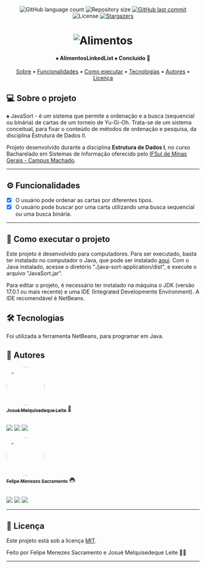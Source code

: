 <p align="center">
  <img alt="GitHub language count" src="https://img.shields.io/github/languages/count/josuemleite/java-sort-application?color=%2304D361">

  <img alt="Repository size" src="https://img.shields.io/github/repo-size/josuemleite/java-sort-application">
  
  <a href="https://github.com/Felipe-exec/AlimentosLinkedList/commits/master">
    <img alt="GitHub last commit" src="https://img.shields.io/github/last-commit/josuemleite/java-sort-application">
  </a>
    
   <img alt="License" src="https://img.shields.io/badge/license-MIT-brightgreen">
   <a href="https://github.com/tgmarinho/README-ecoleta/stargazers">
    <img alt="Stargazers" src="https://img.shields.io/github/stars/josuemleite/java-sort-application?style=social">
  </a>  
</p>

<h1 align="center">
    <img alt="Alimentos" title="#JavaSort" src="./src/javasort/yu-gi-oh.gif" />
</h1>

<h4 align="center"> 
	♠ AlimentosLinkedList ♠ Concluído 📘
</h4>

<p align="center">
 <a href="#-sobre-o-projeto">Sobre</a> •
 <a href="#%EF%B8%8F-funcionalidades">Funcionalidades</a> •
 <a href="#-como-executar-o-projeto">Como executar</a> • 
 <a href="#-tecnologias">Tecnologias</a> • 
 <a href="#-autores">Autores</a> • 
 <a href="#-licença">Licença</a>
</p>

## 💻 Sobre o projeto

♠ JavaSort - é um sistema que permite a ordenação e a busca (sequencial ou binária) de cartas de um torneio de Yu-Gi-Oh. Trata-se de um sistema conceitual, para fixar o conteúdo de métodos de ordenação e pesquisa, da disciplina Estrutura de Dados II.


Projeto desenvolvido durante a disciplina **Estrutura de Dados I**, no curso Bacharelado em Sistemas de Informação oferecido pelo [IFSul de Minas Gerais - Campus Machado](https://portal.mch.ifsuldeminas.edu.br).

---

## ⚙️ Funcionalidades

- [x] O usuário pode ordenar as cartas por diferentes tipos.
- [x] O usuário pode buscar por uma carta utilizando uma busca sequencial ou uma busca binária.

---

## 🚀 Como executar o projeto

Este projeto é desenvolvido para computadores.
Para ser executado, basta ter instalado no computador o Java, que pode ser instalado [aqui](https://www.java.com/pt-BR/download/ie_manual.jsp?locale=pt_BR).
Com o Java instalado, acesse o diretório "./java-sort-application/dist", e execute o arquivo "JavaSort.jar".

Para editar o projeto, é necessário ter instalado na máquina o JDK (versão 17.0.1 ou mais recente) e uma IDE (Integrated Developmente Environment).
A IDE recomendável é NetBeans.

## 🛠 Tecnologias

Foi utilizada a ferramenta NetBeans, para programar em Java.

## 🦸 Autores

<a href="https://github.com/josuemleite/">
 <img style="border-radius: 50%;" src="https://avatars.githubusercontent.com/u/84863364?v=4" width="100px;" alt=""/>
 <br />
 <sub><b>Josué Melquisedeque Leite</b></sub></a> <a href="https://github.com/josuemleite/" title="GitHub perfil">🚀</a>
 
 <br />
 <br />

 <a href="https://instagram.com/josueleite52" target="_blank"><img src="https://img.shields.io/badge/-Instagram-%23E4405F?style=for-the-badge&logo=instagram&logoColor=white" target="_blank"></a>
 <a href = "mailto:josuemelquileite@gmail.com"><img src="https://img.shields.io/badge/-Gmail-%23333?style=for-the-badge&logo=gmail&logoColor=white" target="_blank"></a>
 <a href="https://www.linkedin.com/in/josué-leite-770962201" target="_blank"><img src="https://img.shields.io/badge/-LinkedIn-%230077B5?style=for-the-badge&logo=linkedin&logoColor=white" target="_blank"></a>


<a href="https://github.com/Felipe-exec">
 <img style="border-radius: 50%;" src="https://avatars.githubusercontent.com/u/84421730?v=4" width="100px;" alt=""/>
 <br />
 <sub><b>Felipe Menezes Sacramento</b></sub></a> <a href="https://github.com/Felipe-exec" title="GitHub perfil">🎮</a>
 
 <br />
 <br />

 <a href="https://www.instagram.com/felipao_de_forma/" target="_blank"><img src="https://img.shields.io/badge/-Instagram-%23E4405F?style=for-the-badge&logo=instagram&logoColor=white" target="_blank"></a>
 <a href = "mailto:mzssacramento@gmail.com"><img src="https://img.shields.io/badge/-Gmail-%23333?style=for-the-badge&logo=gmail&logoColor=white" target="_blank"></a>
 <a href="https://www.linkedin.com/in/felipe-sacramento-8a03ba212/" target="_blank"><img src="https://img.shields.io/badge/-LinkedIn-%230077B5?style=for-the-badge&logo=linkedin&logoColor=white" target="_blank"></a>
 
 ---

## 📝 Licença

Este projeto está sob a licença [MIT](./LICENSE).

Feito por Felipe Menezes Sacramento e Josué Melquisedeque Leite 👋🏽

---
